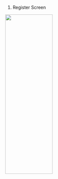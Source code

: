 1. Register Screen
<img src="https://www.dropbox.com/s/f353gn91zojl0ge/Screenshot_20180803-083911.png?raw=1" width="150" height="500" />
